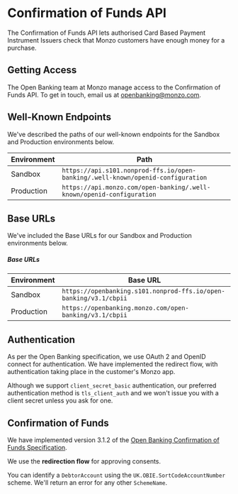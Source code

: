 # Confirmation of Funds API

The Confirmation of Funds API lets authorised Card Based Payment Instrument Issuers check that Monzo customers have 
enough money for a purchase. 

## Getting Access

The Open Banking team at Monzo manage access to the Confirmation of Funds API. To get in touch, email us at 
[openbanking@monzo.com](mailto:openbanking@monzo.com).

## Well-Known Endpoints

We've described the paths of our well-known endpoints for the Sandbox and Production environments below.

<span class="hide">Environment</span> | <span class="hide">Path</span>
------------------------------------|--------------------------------------
Sandbox | `https://api.s101.nonprod-ffs.io/open-banking/.well-known/openid-configuration`
Production | `https://api.monzo.com/open-banking/.well-known/openid-configuration`

## Base URLs

We've included the Base URLs for our Sandbox and Production environments below.

##### Base URLs

<span class="hide">Environment</span> | <span class="hide">Base URL</span>
------------------------------------|--------------------------------------
Sandbox | `https://openbanking.s101.nonprod-ffs.io/open-banking/v3.1/cbpii`
Production | `https://openbanking.monzo.com/open-banking/v3.1/cbpii`

## Authentication
As per the Open Banking specification, we use OAuth 2 and OpenID connect for authentication. We have implemented the 
redirect flow, with authentication taking place in the customer's Monzo app.

Although we support `client_secret_basic` authentication, our preferred authentication method is `tls_client_auth` and
we won't issue you with a client secret unless you ask for one.

## Confirmation of Funds
We have implemented version 3.1.2 of the [Open Banking Confirmation of Funds Specification](https://openbanking.atlassian.net/wiki/spaces/DZ/pages/1077806537/Confirmation+of+Funds+API+Specification+-+v3.1.2).

We use the **redirection flow** for approving consents.

You can identify a `DebtorAccount` using the `UK.OBIE.SortCodeAccountNumber` scheme. We'll return an error for any 
other `SchemeName`.